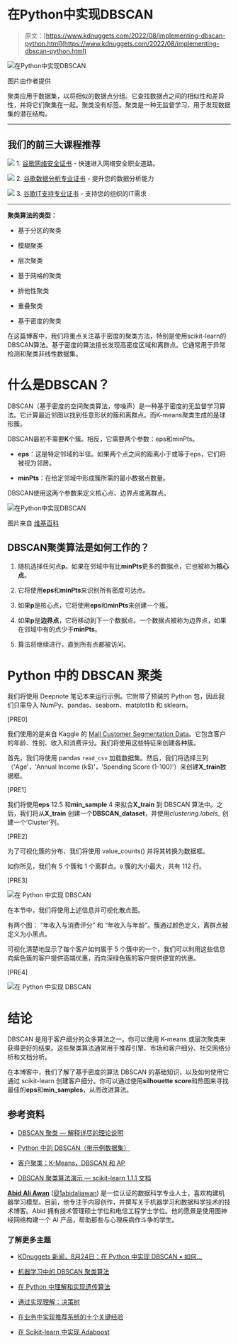 # 在Python中实现DBSCAN

> 原文：[https://www.kdnuggets.com/2022/08/implementing-dbscan-python.html](https://www.kdnuggets.com/2022/08/implementing-dbscan-python.html)

![在Python中实现DBSCAN](../Images/94e0605a1cccd911b0460aa70cfec065.png)

图片由作者提供

聚类应用于数据集，以将相似的数据点分组。它查找数据点之间的相似性和差异性，并将它们聚集在一起。聚类没有标签。聚类是一种无监督学习，用于发现数据集的潜在结构。

* * *

## 我们的前三大课程推荐

![](../Images/0244c01ba9267c002ef39d4907e0b8fb.png) 1\. [谷歌网络安全证书](https://www.kdnuggets.com/google-cybersecurity) - 快速进入网络安全职业道路。

![](../Images/e225c49c3c91745821c8c0368bf04711.png) 2\. [谷歌数据分析专业证书](https://www.kdnuggets.com/google-data-analytics) - 提升您的数据分析能力

![](../Images/0244c01ba9267c002ef39d4907e0b8fb.png) 3\. [谷歌IT支持专业证书](https://www.kdnuggets.com/google-itsupport) - 支持您的组织的IT需求

* * *

**聚类算法的类型：**

+   基于分区的聚类

+   模糊聚类

+   层次聚类

+   基于网格的聚类

+   排他性聚类

+   重叠聚类

+   基于密度的聚类

在这篇博客中，我们将重点关注基于密度的聚类方法，特别是使用scikit-learn的DBSCAN算法。基于密度的算法擅长发现高密度区域和离群点。它通常用于异常检测和聚类非线性数据集。

# 什么是DBSCAN？

DBSCAN（基于密度的空间聚类算法，带噪声）是一种基于密度的无监督学习算法。它计算最近邻图以找到任意形状的簇和离群点。而K-means聚类生成的是球形簇。

DBSCAN最初不需要**K**个簇。相反，它需要两个参数：eps和minPts。

+   **eps**：这是特定邻域的半径。如果两个点之间的距离小于或等于eps，它们将被视为邻居。

+   **minPts**：在给定邻域中形成簇所需的最小数据点数量。

DBSCAN使用这两个参数来定义核心点、边界点或离群点。

![在Python中实现DBSCAN](../Images/c1396de7ad158c30211a70ba97a24097.png)

图片来自 [维基百科](https://en.wikipedia.org/wiki/DBSCAN)

## DBSCAN聚类算法是如何工作的？

1.  随机选择任何点**p**。如果在邻域中有比**minPts**更多的数据点，它也被称为**核心点**。

1.  它将使用**eps**和**minPts**来识别所有密度可达点。

1.  如果**p**是核心点，它将使用**eps**和**minPts**来创建一个簇。

1.  如果**p**是**边界点**，它将移动到下一个数据点。一个数据点被称为边界点，如果在邻域中有的点少于**minPts**。

1.  算法将继续进行，直到所有点都被访问。

# Python 中的 DBSCAN 聚类

我们将使用 Deepnote 笔记本来运行示例。它附带了预装的 Python 包，因此我们只需导入 NumPy、pandas、seaborn、matplotlib 和 sklearn。

[PRE0]

我们使用的是来自 Kaggle 的 [Mall Customer Segmentation Data](https://www.kaggle.com/datasets/vjchoudhary7/customer-segmentation-tutorial-in-python)。它包含客户的年龄、性别、收入和消费评分。我们将使用这些特征来创建各种簇。

首先，我们将使用 pandas `read_csv` 加载数据集。然后，我们将选择三列（‘Age'，'Annual Income (k$)'，'Spending Score (1-100)'）来创建**X_train**数据框。

[PRE1]

我们将使用**eps** 12.5 和**min_sample** 4 来拟合**X_train** 到 DBSCAN 算法中。之后，我们将从**X_train** 创建一个**DBSCAN_dataset**，并使用*clustering.labels_* 创建一个‘Cluster’列。

[PRE2]

为了可视化簇的分布，我们将使用 value_counts() 并将其转换为数据框。

如你所见，我们有 5 个簇和 1 个离群点。`0` 簇的大小最大，共有 112 行。

[PRE3]

![在 Python 中实现 DBSCAN](../Images/58594769218df7713ab39c8bf07c978a.png)

在本节中，我们将使用上述信息并可视化散点图。

有两个图： “年收入与消费评分” 和 “年收入与年龄”。簇通过颜色定义，离群点被定义为小黑点。

可视化清楚地显示了每个客户如何属于 5 个簇中的一个，我们可以利用这些信息向紫色簇的客户提供高端优惠，而向深绿色簇的客户提供便宜的优惠。

[PRE4]

![在 Python 中实现 DBSCAN](../Images/36c5e6e22fd005e1a3979bcc807d0eca.png)

# 结论

DBSCAN 是用于客户细分的众多算法之一。你可以使用 K-means 或层次聚类来获得更好的结果。这些聚类算法通常用于推荐引擎、市场和客户细分、社交网络分析和文档分析。

在本博客中，我们了解了基于密度的算法 DBSCAN 的基础知识，以及如何使用它通过 scikit-learn 创建客户细分。你可以通过使用**silhouette score**和热图来寻找最佳的**eps**和**min_samples**，从而改进算法。

## 参考资料

+   [DBSCAN 聚类 — 解释详尽的理论说明](https://towardsdatascience.com/dbscan-clustering-explained-97556a2ad556)

+   [Python 中的 DBSCAN（带示例数据集）](https://www.reneshbedre.com/blog/dbscan-python.html)

+   [客户聚类：K-Means，DBSCAN 和 AP](https://www.kaggle.com/code/datark1/customers-clustering-k-means-dbscan-and-ap)

+   [DBSCAN 聚类算法演示 — scikit-learn 1.1.1 文档](https://scikit-learn.org/stable/auto_examples/cluster/plot_dbscan.html#sphx-glr-auto-examples-cluster-plot-dbscan-py)

**[Abid Ali Awan](https://www.polywork.com/kingabzpro)** ([@1abidaliawan](https://twitter.com/1abidaliawan)) 是一位认证的数据科学专业人士，喜欢构建机器学习模型。目前，他专注于内容创作，并撰写关于机器学习和数据科学技术的技术博客。Abid 拥有技术管理硕士学位和电信工程学士学位。他的愿景是使用图神经网络构建一个 AI 产品，帮助那些与心理疾病作斗争的学生。

### 了解更多主题

+   [KDnuggets 新闻，8月24日：在 Python 中实现 DBSCAN • 如何…](https://www.kdnuggets.com/2022/n34.html)

+   [机器学习中的 DBSCAN 聚类算法](https://www.kdnuggets.com/2020/04/dbscan-clustering-algorithm-machine-learning.html)

+   [在 Python 中理解和实现遗传算法](https://www.kdnuggets.com/understanding-and-implementing-genetic-algorithms-in-python)

+   [通过实现理解：决策树](https://www.kdnuggets.com/2023/02/understanding-implementing-decision-tree.html)

+   [在业务中实现推荐系统的十个关键经验](https://www.kdnuggets.com/2022/07/ten-key-lessons-implementing-recommendation-systems-business.html)

+   [在 Scikit-learn 中实现 Adaboost](https://www.kdnuggets.com/2022/10/implementing-adaboost-scikitlearn.html)
